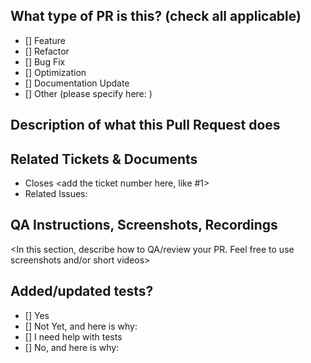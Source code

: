 ## What type of PR is this? (check all applicable)

- [] Feature
- [] Refactor
- [] Bug Fix
- [] Optimization
- [] Documentation Update
- [] Other (please specify here: <type here>)
  
  
## Description of what this Pull Request does
<type here>


## Related Tickets & Documents
- Closes <add the ticket number here, like #1>
- Related Issues: <enter ticket numbers here>
  
## QA Instructions, Screenshots, Recordings
<In this section, describe how to QA/review your PR. Feel free to use screenshots and/or short videos>
  
## Added/updated tests?
- [] Yes
- [] Not Yet, and here is why: __<explain here>__
- [] I need help with tests
- [] No, and here is why: __<explain here>__

